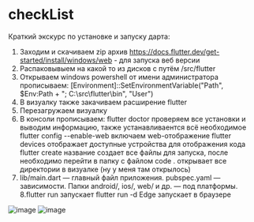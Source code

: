 # checkList
Краткий экскурс по установке и запуску дарта:
  1. Заходим и скачиваем zip архив https://docs.flutter.dev/get-started/install/windows/web - для запуска веб версии 
  2. Распаковывыем на какой то из дисков с путём /src/flutter
  3. Открываем windows powershell от имени администратора прописываем:  [Environment]::SetEnvironmentVariable("Path", $Env:Path + "; C:\src\flutter\bin", "User")
  4. В визуалку также закачиваем расширение flutter
  5. Перезагружаем визуалку
  6. В консоли прописываем:
                flutter doctor  проверяем все установки и выводим информацию, также устанавливаентся всё необходимое
                flutter config --enable-web  включаем web-отображение
                flutter devices отображает доступные устройства для отображения кода
                flutter create название  создает все файлы для запуска, после необходимо перейти в папку с файлом
                code . открывает все директории в визуалке (ну у меня там открылось)
  7. lib/main.dart — главный файл приложения.
     pubspec.yaml — зависимости.
     Папки android/, ios/, web/ и др. — под платформы.
  8.flutter run запускает flutter run -d Edge запускает в браузере
       
![image](https://github.com/user-attachments/assets/0573aae2-b675-472c-8174-9d861f36f3b9)
![image](https://github.com/user-attachments/assets/98623d85-309b-4ccd-8bb5-0450b6750a5b)
